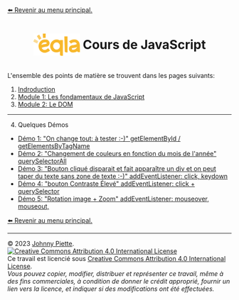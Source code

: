 [:arrow_left: Revenir au menu principal.](../README.md#sommaire)
<h1 id="sommaire" style="display: flex; align-items: center; justify-content: center;">
    <img src="../Assets/eqla.png" style="height:50px">
    &nbsp;Cours de JavaScript
</h1>

<br/>
L'ensemble des points de matière se trouvent dans les pages suivants:<br/>

1. [Indroduction](Introduction.md)
2. [Module 1: Les fondamentaux de JavaScript](Module1.md)
3. [Module 2: Le DOM](Module2.md)
   
---
4. Quelques Démos  
- [Démo 1: "On change tout: à tester :-)" getElementById / getElementsByTagName](https://zamboyle.github.io/Eqla_JavaScript/Cours/Demo1.html)  
- [Démo 2: "Changement de couleurs en fonction du mois de l'année" querySelectorAll](https://zamboyle.github.io/Eqla_JavaScript/Cours/Demo2.html)  
- [Démo 3: "Bouton cliqué disparait et fait apparaître un div et on peut taper du texte sans zone de texte :-)" addEventListener: click, keydown](https://zamboyle.github.io/Eqla_JavaScript/Cours/Demo3.html)  
- [Démo 4: "bouton Contraste Élevé" addEventListener: click  + querySelector ](https://zamboyle.github.io/Eqla_JavaScript/Cours/Demo4.html)  
- [Démo 5: "Rotation image + Zoom" addEventListener: mouseover, mouseout, ](https://zamboyle.github.io/Eqla_JavaScript/Cours/Demo5.html)  

[:arrow_left: Revenir au menu principal.](../README.md#sommaire)

--- 
&copy; 2023 [Johnny Piette](https://github.com/ZamBoyle).  
[![Creative Commons Attribution 4.0 International License](https://i.creativecommons.org/l/by/4.0/88x31.png)](https://creativecommons.org/licenses/by/4.0/)  
Ce travail est licencié sous [Creative Commons Attribution 4.0 International License](https://creativecommons.org/licenses/by/4.0/).   
_Vous pouvez copier, modifier, distribuer et représenter ce travail, même à des fins commerciales, à condition de donner le crédit approprié, fournir un lien vers la licence, et indiquer si des modifications ont été effectuées._
